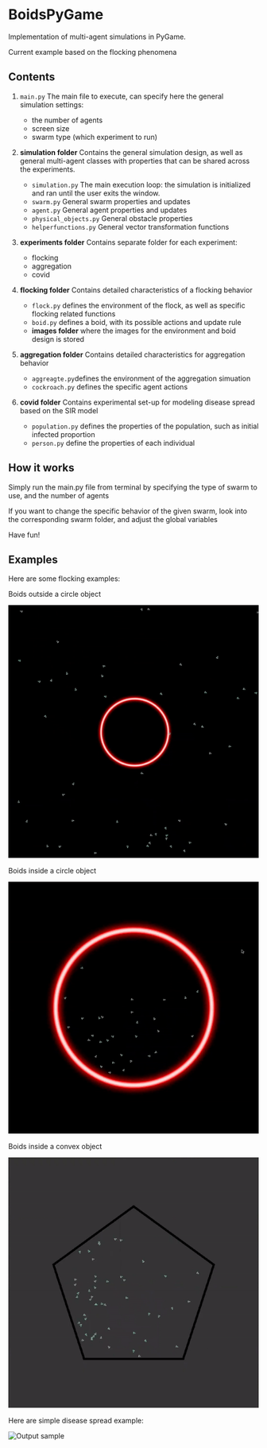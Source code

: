# BoidsPyGame
Implementation of multi-agent simulations in PyGame.

Current example based on the flocking phenomena 

## Contents
1. `main.py` The main file to execute, can specify here the general simulation settings:
    - the number of agents
    - screen size
    - swarm type (which experiment to run)
    
2. **simulation folder** Contains the general simulation design, as well as general multi-agent classes with properties that can be shared across the experiments. 
    - `simulation.py` The main execution loop: the simulation is initialized and ran until the user exits the window.
    - `swarm.py` General swarm properties and updates
    - `agent.py` General agent properties and updates
    - `physical_objects.py` General obstacle properties
    - `helperfunctions.py` General vector transformation functions 

3. **experiments folder** Contains separate folder for each experiment:
    - flocking 
    - aggregation
    - covid


4. **flocking folder** Contains detailed characteristics of a flocking behavior
    - `flock.py` defines the environment of the flock, as well as specific flocking related functions
    - `boid.py` defines a boid, with its possible actions and update rule 
    - **images folder** where the images for the environment and boid design is stored 
    
5. **aggregation folder** Contains detailed characteristics for aggregation behavior

    - `aggreagte.py`defines the environment of the aggregation simuation
    - `cockroach.py` defines the specific agent actions
    
6. **covid folder** Contains experimental set-up for modeling disease spread based on the SIR model
    - `population.py` defines the properties of the population, such as initial infected proportion
    - `person.py` define the properties of each individual 


## How it works
Simply run the main.py file from terminal by specifying the type of swarm to use, and the number of agents 

If you want to change the specific behavior of the given swarm, look into the corresponding swarm folder, and adjust the global variables 


Have fun! 


## Examples
Here are some flocking examples: 

Boids outside a circle object

![Output sample](https://github.com/IlzeAmandaA/BoidsPyGame/blob/master/gifs/boids_outside.gif)


Boids inside a circle object


![Output sample](https://github.com/IlzeAmandaA/BoidsPyGame/blob/master/gifs/boids_inside.gif)
 

Boids inside a convex object

![Output sample](https://github.com/IlzeAmandaA/BoidsPyGame/blob/master/gifs/convexgif.gif)

Here are simple disease spread example:

![Output sample](https://github.com/IlzeAmandaA/BoidsPyGame/blob/master/gifs/covid_randomwalk.gif)
